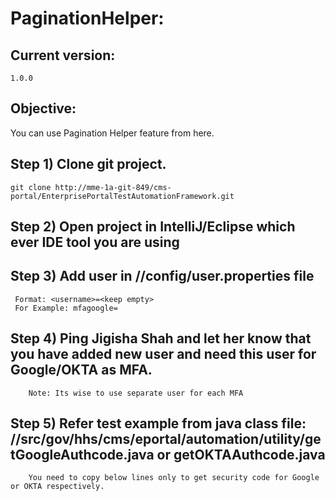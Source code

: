# PaginationHelper:

## Current version:

    1.0.0
    
## Objective:
You can use Pagination Helper feature from here.

## Step 1) Clone git project.
``` 
git clone http://mme-1a-git-849/cms-portal/EnterprisePortalTestAutomationFramework.git
```
## Step 2) Open project in IntelliJ/Eclipse which ever IDE tool you are using

## Step 3) Add user in //config/user.properties file
     Format: <username>=<keep empty>
     For Example: mfagoogle=

## Step 4) Ping Jigisha Shah and let her know that you have added new user and need this user for Google/OKTA as MFA.
        Note: Its wise to use separate user for each MFA
        
## Step 5) Refer test example from java class file: //src/gov/hhs/cms/eportal/automation/utility/getGoogleAuthcode.java or getOKTAAuthcode.java
        You need to copy below lines only to get security code for Google or OKTA respectively.
